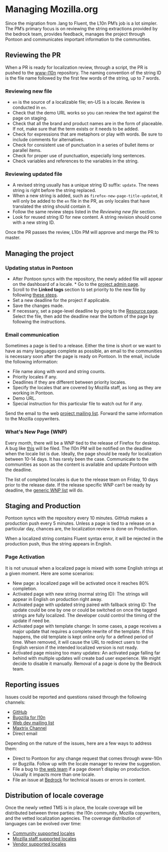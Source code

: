 # Managing Mozilla.org

Since the migration from .lang to Fluent, the L10n PM’s job is a lot simpler. The PM’s primary focus is on reviewing the string extractions provided by the bedrock team, provides feedback, manages the project through Pontoon and communicates important information to the communities.

## Reviewing the PR

When a PR is ready for localization review, through a script, the PR is pushed to the [www-l10n](https://github.com/mozilla-l10n/www-l10n/tree/master/) repository. The naming convention of the string ID is the file name followed by the first few words of the string, up to 7 words.

### Reviewing new file

* `en` is the source of a localizable file; en-US is a locale. Review is conducted in `en`.
* Check that the demo URL works so you can review the text against the page on staging.
* Check that all the brand and product names are in the form of placeable. If not, make sure that the term exists or it needs to be added.
* Check for expressions that are metaphors or play with words. Be sure to include comments for alternatives.
* Check for consistent use of punctuation in a series of bullet items or parallel items.
* Check for proper use of punctuation, especially long sentences.
* Check variables and references to the variables in the string.

### Reviewing updated file

* A revised string usually has a unique string ID suffix: `update`. The news string is right before the string replaced.
* When a new string is added, such as `firefox-new-page-title-updated`, it will only be added to the `en` file in the PR, as only locales that have translated the string should contain it.
* Follow the same review steps listed in the _Reviewing new file_ section.
* Look for reused string ID for new content. A string revision should come with a new string ID.

Once the PR passes the review, L10n PM will approve and merge the PR to master.

## Managing the project

### Updating status in Pontoon

* After Pontoon syncs with the repository, the newly added file will appear on the dashboard of a locale. * Go to the [project admin page](https://pontoon.mozilla.org/admin/projects/mozillaorg/).
* Scroll to the **Linked tags** section to set priority to the new file by following [these steps](https://github.com/mozilla-l10n/documentation/blob/master/src/tools/pontoon/adding_new_project.md#tags).
* Set a new deadline for the project if applicable.
* Save the changes made.
* If necessary, set a page-level deadline by going to the [Resource page](https://pontoon.mozilla.org/a/base/resource/). Select the file, then add the deadline near the bottom of the page by following the instructions.

### Email communication

Sometimes a page is tied to a release. Either the time is short or we want to have as many languages complete as possible, an email to the communities is necessary soon after the page is ready on Pontoon. In the email, include the following information:

* File name along with word and string counts.
* Priority locales if any.
* Deadlines if they are different between priority locales.
* Specify the locales that are covered by Mozilla staff, as long as they are working in Pontoon.
* Demo URL.
* Special instruction for this particular file to watch out for if any.

Send the email to the web [project mailing list](https://groups.google.com/g/mozilla.dev.l10n.web). Forward the same information to the Mozilla copywriters.

### What's New Page (WNP)

Every month, there will be a WNP tied to the release of Firefox for desktop. A bug like [this](https://bugzilla.mozilla.org/show_bug.cgi?id=1649046) will be filed. The l10n PM will be notified on the deadline when the locale list is due. Ideally, the page should be ready for localization between 10-14 days. It has rarely been the case. Communicate to the communities as soon as the content is available and update Pontoon with the deadline.

The list of completed locales is due to the release team on Friday, 10 days prior to the release date. If the release specific WNP can’t be ready by deadline, the [generic WNP list](https://github.com/mozmeao/www-l10n/blob/master/metadata/firefox/whatsnew/whatsnew.json) will do.

## Staging and Production

Pontoon syncs with the repository every 10 minutes. GitHub makes a production push every 5 minutes. Unless a page is tied to a release on a particular day, chances are, the localization review is done on Production.

When a localized string contains Fluent syntax error, it will be rejected in the  production push, thus the string appears in English. 

### Page Activation

It is not unusual when a localized page is mixed with some English strings at a given moment. Here are some scenarios:
* New page: a localized page will be activated once it reaches 80% completion.
* Activated page with new string (normal string ID): The strings will appear in English on production right away.
* Activated page with updated string paired with fallback string ID: The update could be one by one or could be switched on once the tagged strings are fully localized. The developer could control the timing of the update if need be.
* Activated page with template change: In some cases, a page receives a major update that requires a complete rewrite of the template. If this happens, the old template is kept online only for a defined period of time. When removed, it will cause the URL to redirect users to the English version if the intended localized version is not ready.
* Activated page missing too many updates: An activated page falling far behind with multiple updates will create bad user experience. We might decide to disable it manually. Removal of a page is done by the Bedrock team.

## Reporting issues

Issues could be reported and questions raised through the following channels:

* [GitHub](https://github.com/mozilla-l10n/www-l10n/pulls)
* [Bugzilla for l10n](https://bugzilla.mozilla.org/enter_bug.cgi?product=Mozilla+Localizations)
* [Web dev mailing list](https://groups.google.com/g/mozilla.dev.l10n.web)
* [Maxtrix Channel](https://chat.mozilla.org/#/room/#l10n-community:mozilla.org)
* Direct email

Depending on the nature of the issues, here are a few ways to address them:

* Direct to Pontoon for any change request that comes through www-1l0n or Bugzilla. Follow up with the locale manager to review the suggestion.
* File a bug to [the web team](https://bugzilla.mozilla.org/enter_bug.cgi?product=www.mozilla.org&component=Pages+%26+Content) if a page doesn’t display on production. Usually it impacts more than one locale.
* File an issue at [Bedrock](https://github.com/mozilla/bedrock/issues) for technical issues or errors in content.

## Distribution of locale coverage

Once the newly vetted TMS is in place, the locale coverage will be distributed between three parties: the l10n community, Mozilla copywriters, and the vetted localization agencies. The coverage distribution of languages can be evolved over time:

* [Community supported locales](https://github.com/mozilla/bedrock/blob/master/l10n/configs/pontoon.toml)
* [Mozilla staff supported locales](https://github.com/mozilla/bedrock/blob/master/l10n/configs/special-templates.toml)
* [Vendor supported locales](https://github.com/mozilla/bedrock/blob/master/l10n/configs/vendor.toml)
